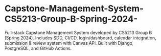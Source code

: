 # Capstone-Management-System-CS5213-Group-B-Spring-2024-
Full-stack Capstone Management System developed by CS5213 Group B (Spring 2024). Includes SDD, CI/CD, login/dashboard, calendar integration, submission &amp; review system with Canvas API. Built with Django, PostgreSQL, and GitHub Actions.
